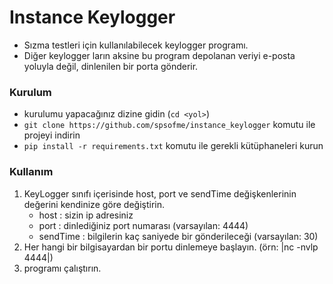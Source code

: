 # Instance Keylogger
- Sızma testleri için kullanılabilecek keylogger programı.
- Diğer keylogger ların aksine bu program depolanan veriyi e-posta yoluyla değil, dinlenilen bir porta gönderir.

### Kurulum
- kurulumu yapacağınız dizine gidin (```cd <yol>```)
- ```git clone https://github.com/spsofme/instance_keylogger``` komutu ile projeyi indirin
- ```pip install -r requirements.txt``` komutu ile gerekli kütüphaneleri kurun

### Kullanım
1. KeyLogger sınıfı içerisinde host, port ve sendTime değişkenlerinin değerini kendinize göre değiştirin.
	- host : sizin ip adresiniz
	- port : dinlediğiniz port numarası (varsayılan: 4444)
	- sendTime : bilgilerin kaç saniyede bir gönderileceği (varsayılan: 30)
2. Her hangi bir bilgisayardan bir portu dinlemeye başlayın. (örn: |nc -nvlp 4444|)
3. programı çalıştırın.
